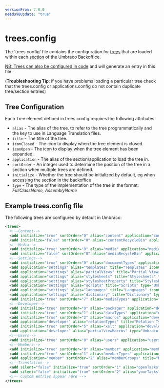 ```yaml
---
versionFrom: 7.0.0
needsV8Update: "true"
---
```


# trees.config

The 'trees.config' file contains the configuration for [trees](../../../Extending/Section-Trees/trees.md) that are loaded within each [section](../../../Extending/Section-Trees/sections.md) of the Umbraco Backoffice.

[NB: Trees can also be configured in code](../../../Extending/Section-Trees/trees-v7#creating-trees) and will generate an entry in this file.

(**Troubleshooting Tip**: if you have problems loading a particular tree check that the trees.config or applications.config do not contain duplicate tree/section entries)

## Tree Configuration

Each Tree element defined in trees.config requires the following attributes:

* `alias` - The alias of the tree. to refer to the tree programmatically and the key to use in Language Translation files.
* `title` - The title of the tree.
* `iconClosed` - The icon to display when the tree element is closed.
* `iconOpen` - The icon to display when the tree element has been expanded.
* `application` - The alias of the section/application to load the tree in.
* `sortOrder` - An integer used to determine the position of the tree in a section when multiple trees are defined.
* `initialize` - Whether the tree should be initialized by default, eg when accessing the section in the backoffice
* `type` - The type of the implementation of the tree in the format: *FullClassName, AssemblyName*


## Example trees.config file

The following trees are configured by default in Umbraco:

```xml
<trees>
  <!--Content-->
  <add initialize="true" sortOrder="0" alias="content" application="content" title="Content" iconClosed="icon-folder" iconOpen="icon-folder" type="Umbraco.Web.Trees.ContentTreeController, umbraco" />
  <add initialize="false" sortOrder="0" alias="contentRecycleBin" application="content" title="Recycle Bin" iconClosed="icon-folder" iconOpen="icon-folder" type="umbraco.cms.presentation.Trees.ContentRecycleBin, umbraco" />
  <!--Media-->
  <add initialize="true" sortOrder="0" alias="media" application="media" title="Media" iconClosed="icon-folder" iconOpen="icon-folder" type="Umbraco.Web.Trees.MediaTreeController, umbraco" />
  <add initialize="false" sortOrder="0" alias="mediaRecycleBin" application="media" title="Recycle Bin" iconClosed="icon-folder" iconOpen="icon-folder" type="umbraco.cms.presentation.Trees.MediaRecycleBin, umbraco" />
  <!--Settings-->
  <add initialize="true" sortOrder="0" alias="documentTypes" application="settings" title="Document Types" iconClosed="icon-folder" iconOpen="icon-folder-open" type="Umbraco.Web.Trees.ContentTypeTreeController, umbraco" />
  <add application="settings" alias="templates" title="Templates" iconClosed="icon-folder" iconOpen="icon-folder-open" type="Umbraco.Web.Trees.TemplatesTreeController, umbraco" initialize="true" sortOrder="1" />
  <add application="settings" alias="partialViews" title="Partial Views" silent="false" initialize="true" iconClosed="icon-folder" iconOpen="icon-folder" type="Umbraco.Web.Trees.PartialViewsTreeController, umbraco" sortOrder="2" />
  <add application="settings" alias="stylesheets" title="Stylesheets" type="umbraco.loadStylesheets, umbraco" iconClosed="icon-folder" iconOpen="icon-folder" sortOrder="3" />
  <add application="settings" alias="stylesheetProperty" title="Stylesheet Property" type="umbraco.loadStylesheetProperty, umbraco" iconClosed="" iconOpen="" initialize="false" sortOrder="0" />
  <add application="settings" alias="scripts" title="Scripts" type="Umbraco.Web.Trees.ScriptTreeController, umbraco" iconClosed="icon-folder" iconOpen="icon-folder" sortOrder="4" />
  <add application="settings" alias="languages" title="Languages" iconClosed="icon-folder" iconOpen="icon-folder-open" type="Umbraco.Web.Trees.LanguageTreeController, umbraco" sortOrder="5" />
  <add application="settings" alias="dictionary" title="Dictionary" type="umbraco.loadDictionary, umbraco" iconClosed="icon-folder" iconOpen="icon-folder" sortOrder="6" />
  <add initialize="true" sortOrder="7" alias="mediaTypes" application="settings" title="Media Types" iconClosed="icon-folder" iconOpen="icon-folder-open" type="Umbraco.Web.Trees.MediaTypeTreeController, umbraco" />
  <!--Developer-->
  <add initialize="true" sortOrder="0" alias="packager" application="developer" iconClosed="icon-folder" iconOpen="icon-folder-open" type="Umbraco.Web.Trees.PackagesTreeController, umbraco" />
  <add initialize="true" sortOrder="1" alias="dataTypes" application="developer" title="Data Types" iconClosed="icon-folder" iconOpen="icon-folder" type="Umbraco.Web.Trees.DataTypeTreeController, umbraco" />
  <add initialize="true" sortOrder="2" alias="macros" application="developer" iconClosed="icon-folder" iconOpen="icon-folder-open" type="Umbraco.Web.Trees.MacroTreeController, umbraco" />
  <add application="developer" alias="relationTypes" title="Relation Types" type="umbraco.loadRelationTypes, umbraco" iconClosed="icon-folder" iconOpen="icon-folder" sortOrder="4" />
  <add initialize="true" sortOrder="5" alias="xslt" application="developer" iconClosed="icon-folder" iconOpen="icon-folder-open" type="Umbraco.Web.Trees.XsltTreeController, umbraco" />
  <add application="developer" alias="partialViewMacros" type="Umbraco.Web.Trees.PartialViewMacrosTreeController, umbraco" silent="false" initialize="true" sortOrder="6" title="Partial View Macro Files" iconClosed="icon-folder" iconOpen="icon-folder" />
  <!--Users-->
  <add initialize="true" sortOrder="0" alias="users" application="users" iconClosed="icon-folder" iconOpen="icon-folder-open" type="Umbraco.Web.Trees.UserTreeController, umbraco" />
  <!--Members-->
  <add initialize="true" sortOrder="0" alias="member" application="member" title="Members" iconClosed="icon-folder" iconOpen="icon-folder-open" type="Umbraco.Web.Trees.MemberTreeController, umbraco" />
  <add initialize="true" sortOrder="1" alias="memberTypes" application="member" title="Member Types" iconClosed="icon-folder" iconOpen="icon-folder-open" type="Umbraco.Web.Trees.MemberTypeTreeController, umbraco" />
  <add application="member" sortOrder="2" alias="memberGroups" title="Member Groups" type="umbraco.loadMemberGroups, umbraco" iconClosed="icon-folder" iconOpen="icon-folder" />
  <!--Translation-->
  <add silent="false" initialize="true" sortOrder="1" alias="openTasks" application="translation" title="Tasks assigned to you" iconClosed="icon-folder" iconOpen="icon-folder" type="umbraco.loadOpenTasks, umbraco" />
  <add silent="false" initialize="true" sortOrder="2" alias="yourTasks" application="translation" title="Tasks created by you" iconClosed="icon-folder" iconOpen="icon-folder" type="umbraco.loadYourTasks, umbraco" />
  <!-- Custom entries appear here -->
</trees>
```
